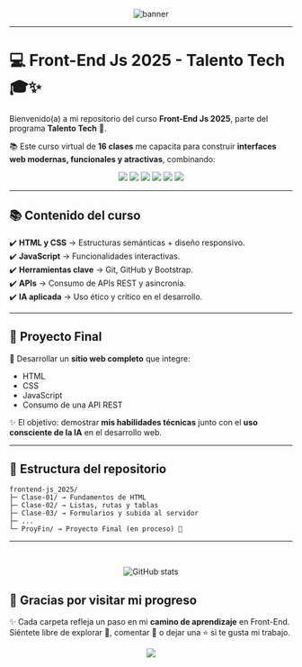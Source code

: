 <p align="center">
  <img src="https://capsule-render.vercel.app/api?type=waving&color=0:00c6ff,100:0072ff&height=200&section=header&text=%E2%9A%A1%F0%9F%92%BB%20Front-End%20JS%202025%20%F0%9F%92%BB%E2%9A%A1&fontSize=40&fontColor=ffffff&animation=fadeIn" alt="banner" />
</p>




---

# 💻 Front-End Js 2025 - Talento Tech 🎓✨

Bienvenido(a) a mi repositorio del curso **Front-End Js 2025**, parte del programa **Talento Tech** 🌟.  

📚 Este curso virtual de **16 clases** me capacita para construir **interfaces web modernas, funcionales y atractivas**, combinando:  

<p align="center">
  <img src="https://img.shields.io/badge/HTML5-E34F26?style=for-the-badge&logo=html5&logoColor=white" />
  <img src="https://img.shields.io/badge/CSS3-1572B6?style=for-the-badge&logo=css3&logoColor=white" />
  <img src="https://img.shields.io/badge/JavaScript-F7DF1E?style=for-the-badge&logo=javascript&logoColor=black" />
  <img src="https://img.shields.io/badge/Git-F05032?style=for-the-badge&logo=git&logoColor=white" />
  <img src="https://img.shields.io/badge/GitHub-181717?style=for-the-badge&logo=github&logoColor=white" />
  <img src="https://img.shields.io/badge/IA-00c6ff?style=for-the-badge&logo=OpenAI&logoColor=black" />
</p>

---

## 📚 Contenido del curso  

✔️ **HTML y CSS** → Estructuras semánticas + diseño responsivo.  
✔️ **JavaScript** → Funcionalidades interactivas.  
✔️ **Herramientas clave** → Git, GitHub y Bootstrap.  
✔️ **APIs** → Consumo de APIs REST y asincronía.  
✔️ **IA aplicada** → Uso ético y crítico en el desarrollo.  

---

## 🎯 Proyecto Final  

🚀 Desarrollar un **sitio web completo** que integre:  
- HTML  
- CSS  
- JavaScript  
- Consumo de una API REST  

✨ El objetivo: demostrar **mis habilidades técnicas** junto con el **uso consciente de la IA** en el desarrollo web.  

---

## 📂 Estructura del repositorio  

```text
frontend-js_2025/
├─ Clase-01/ → Fundamentos de HTML
├─ Clase-02/ → Listas, rutas y tablas
├─ Clase-03/ → Formularios y subida al servidor
├─ ...
└─ ProyFin/ → Proyecto Final (en proceso) 🚀
```
---
<br>
<p align="center">
  <img src="https://github-readme-stats.vercel.app/api?username=Shadow-Itzal&show_icons=true&theme=tokyonight&hide_border=true&count_private=true" alt="GitHub stats" />
</p>



## 🙌 Gracias por visitar mi progreso  

✨ Cada carpeta refleja un paso en mi **camino de aprendizaje** en Front-End.  
Siéntete libre de explorar 👀, comentar 💬 o dejar una ⭐ si te gusta mi trabajo.  


<p align="center">
  <img src="https://capsule-render.vercel.app/api?type=waving&color=0:0072ff,100:00c6ff&height=150&section=footer&desc=Si%20funciona,%20no%20lo%20toques.%20🛠️&descAlign=center" />
</p>





